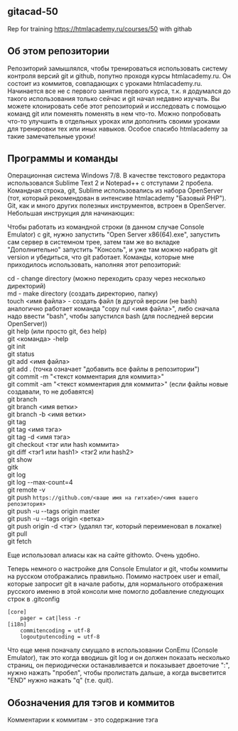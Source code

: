 ## gitacad-50
Rep for training https://htmlacademy.ru/courses/50 with githab

## Об этом репозитории

Репозиторий замышлялся, чтобы тренироваться использовать систему контроля версий git и github, попутно проходя курсы htmlacademy.ru. Он состоит из коммитов, совпадающих с уроками htmlacademy.ru. Начинается все не с первого занятия первого курса, т.к. я додумался до такого использования только сейчас и git начал недавно изучать. Вы можете клонировать себе этот репозиторий и исследовать с помощью команд git или поменять поменять в нем что-то. Можно попробовать что-то улучшить в отдельных уроках или дополнить своими уроками для тренировки тех или иных навыков. Особое спасибо htmlacademy за такие замечательные уроки!

## Программы и команды

Операционная система Windows 7/8. В качестве текстового редактора использовался Sublime Text 2 и Notepad++ с отступами 2 пробела. Командная строка, git, Sublime использовались из набора OpenServer (тот, который рекомендован в интенсиве htmlacademy "Базовый PHP"). Git, как и много других полезных инструментов, встроен в OpenServer. Небольшая инструкция для начинающих:

Чтобы работать из командной строки (в данном случае Console Emulator) с git, нужно запустить "Open Server x86(64).exe", запустить сам сервер в системном трее, затем там же во вкладке "Дополнительно" запустить "Консоль", и уже там можно набрать git version и убедиться, что git работает. Команды, которые мне приходилось использовать, наполняя этот репозиторий:

cd - change directory (можно переходить сразу через несколько директорий)  
md - make directory (создать директорию, папку)  
touch <имя файла> - создать файл (в другой версии (не bash) аналогично работает команда "copy nul <имя файла>", либо сначала надо ввести "bash", чтобы запустился bash (для последней версии OpenServer))  
git help (или просто git, без help)  
git <команда> -help  
git init  
git status  
git add <имя файла>  
git add . (точка означает "добавить все файлы в репозитории")  
git commit -m "<текст комментария для коммита>"  
git commit -am "<текст комментария для коммита>" (если файлы новые создавали, то не добавятся)  
git branch  
git branch <имя ветки>  
git branch -b <имя ветки>  
git tag  
git tag <имя тэга>  
git tag -d <имя тэга>  
git checkout <тэг или hash коммита>  
git diff <тэг1 или hash1> <тэг2 или hash2>  
git show  
gitk  
git log  
git log --max-count=4  
git remote -v  
git push `https://github.com/<ваше имя на гитхабе>/<имя вашего репозитория>`  
git push -u --tags origin master  
git push -u --tags origin <ветка>  
git push origin -d <тэг> (удалял тэг, который переименовал в локалке)  
git pull  
git fetch

Еще использовал алиасы как на сайте githowto. Очень удобно.

Теперь немного о настройке для Console Emulator и git, чтобы коммиты на русском отображались правильно. Помимо настроек user и email, которые запросит git в начале работы, для нормального отображения русского именно в этой консоли мне помогло добавление следующих строк в .gitconfig

```
[core]
    pager = cat|less -r
[i18n]
    commitencoding = utf-8
    logoutputencoding = utf-8
```

Что еще меня поначалу смущало в использовании СonEmu (Console Emulator), так это когда вводишь git log и он должен показать несколько страниц, он периодически останавливается и показывает двоеточие ":", нужно нажать "пробел", чтобы пролистать дальше, а когда высветится "END" нужно нажать "q" (т.е. quit).

## Обозначения для тэгов и коммитов

Комментарии к коммитам - это содержание тэга <title> из html файла. Тэги обозначают <номер курса>.<номер урока>. Таким образом вы сможете найти нужный урок на htmlacademy. Пример:

git checkout 50.7 означает, что вы переключились на коммит с тэгом 50.7, которому на htmlacademy соответствует урок https://htmlacademy.ru/courses/50/run/7

Только испытания я тэгировал как 50.9.test, т.е. добавлял еще слово "test". Все доступные тэги можно посмотреть командой git tag.

Кстати, в первый раз, когда пушил репозиторий, то тэги не отправил, оказалось, что надо прописывать в параметрах push еще и --tags.

## В процессе использовались

http://html-academy.ru/codeguide/html-css.html#css-order  
https://githowto.com/  
http://think-like-a-git.net/  
http://learngitbranching.js.org/  
https://habrahabr.ru/post/74839/  
https://habrahabr.ru/post/158639/ - сам не читал, но думаю, что в принципе кодировки не должны вызывать каких-то проблем, хоть я и сторонник писать коммиты на английском.  
http://ilfire.ru/kompyutery/shpargalka-po-sintaksisu-markdown-markdaun-so-vsemi-samymi-populyarnymi-tegami/  

## P.S.

Кстати, просто папки с версиями файлов у меня весят 72689 байт, а на диске занимают 241664 байта. Те же версии файлов в git весят 85172 байта, а на диске занимают 172032 байта, т.е. почти в полтора раза меньше. В этом, видимо, одна из фишек git, он хранит только изменения. Что означает вес (размер) файлов и разница в нем, я точно не знаю.

скриншоты:  
без git (просто папки) https://prnt.sc/ghbhzl  
с git https://prnt.sc/ghbhev

## Связанные репозитории

https://github.com/human122/gitacad-86  
https://github.com/human122/gitacad-130
